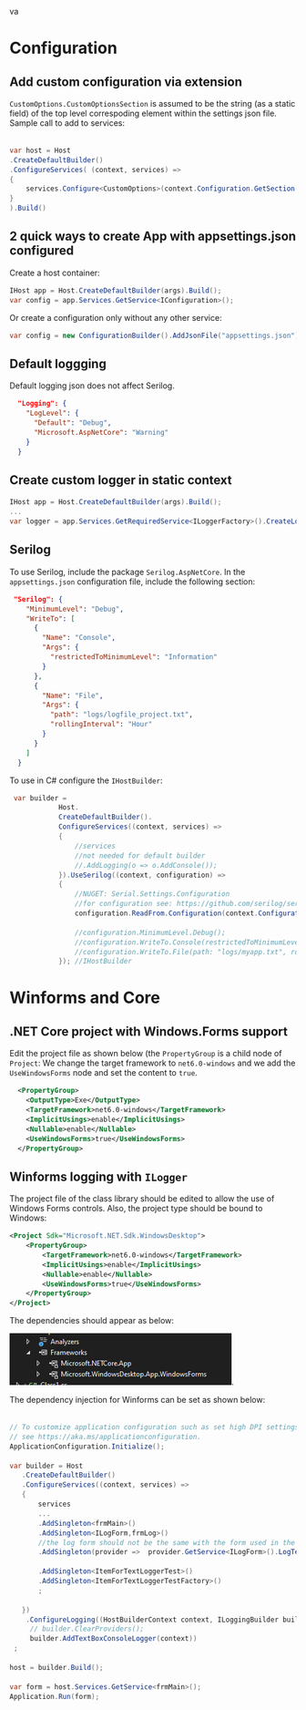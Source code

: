 va

# Configuration

## Add custom configuration via extension

`CustomOptions.CustomOptionsSection` is assumed to be the string (as a static field) of the top level correspoding element within the settings json file.
Sample call to add to services:

```cs
    
var host = Host
.CreateDefaultBuilder()
.ConfigureServices( (context, services) =>
{
    services.Configure<CustomOptions>(context.Configuration.GetSection(CustomOptions.CustomOptionsSection));
}
).Build()

```

## 2 quick ways to create App with appsettings.json configured

Create a host container:
```cs
IHost app = Host.CreateDefaultBuilder(args).Build();
var config = app.Services.GetService<IConfiguration>();
```
Or create a configuration only without any other service:
```cs
var config = new ConfigurationBuilder().AddJsonFile("appsettings.json").Build();
```

## Default loggging

Default logging json does not affect Serilog.
```json
  "Logging": {
    "LogLevel": {
      "Default": "Debug",
      "Microsoft.AspNetCore": "Warning"
    }
  }
```

## Create custom logger in static context

```cs
IHost app = Host.CreateDefaultBuilder(args).Build();
...
var logger = app.Services.GetRequiredService<ILoggerFactory>().CreateLogger("Program");
```

## Serilog

To use Serilog, include the package `Serilog.AspNetCore`. In the `appsettings.json` configuration file, include the following section:

```json
 "Serilog": {
    "MinimumLevel": "Debug",
    "WriteTo": [
      {
        "Name": "Console",
        "Args": {
          "restrictedToMinimumLevel": "Information"
        }
      },
      {
        "Name": "File",
        "Args": {
          "path": "logs/logfile_project.txt",
          "rollingInterval": "Hour"
        }
      }
    ]
  }
```

To use in C# configure the `IHostBuilder`:

```cs
 var builder = 
            Host.
            CreateDefaultBuilder().
            ConfigureServices((context, services) =>
            {
                //services
                //not needed for default builder
                //.AddLogging(o => o.AddConsole());
            }).UseSerilog((context, configuration) =>
            {
                //NUGET: Serial.Settings.Configuration
                //for configuration see: https://github.com/serilog/serilog-settings-configuration
                configuration.ReadFrom.Configuration(context.Configuration); //read Serilog options from appsettings.json

                //configuration.MinimumLevel.Debug();
                //configuration.WriteTo.Console(restrictedToMinimumLevel:Serilog.Events.LogEventLevel.Information);
                //configuration.WriteTo.File(path: "logs/myapp.txt", rollingInterval: RollingInterval.Hour);
            }); //IHostBuilder

```

# Winforms and Core

## .NET Core project with Windows.Forms support

Edit the project file as shown below (the `PropertyGroup` is a child node of `Project`:
We change the target framework to `net6.0-windows` and we add the `UseWindowsForms` node and set the content to `true`.

```xml
  <PropertyGroup>
    <OutputType>Exe</OutputType>
    <TargetFramework>net6.0-windows</TargetFramework>
    <ImplicitUsings>enable</ImplicitUsings>
    <Nullable>enable</Nullable>
    <UseWindowsForms>true</UseWindowsForms>
  </PropertyGroup>
```

## Winforms logging with `ILogger`

The project file of the class library should be edited to allow the use of Windows Forms controls. Also, the project type should be bound to Windows:
```xml
<Project Sdk="Microsoft.NET.Sdk.WindowsDesktop">
	<PropertyGroup>
		<TargetFramework>net6.0-windows</TargetFramework>
		<ImplicitUsings>enable</ImplicitUsings>
		<Nullable>enable</Nullable>
		<UseWindowsForms>true</UseWindowsForms>
	</PropertyGroup>
</Project>

```

The dependencies should appear as below:

![Project dependencies](img/windowsforms.png "WindowsForms dependency").

The dependency injection for Winforms can be set as shown below:

```cs

// To customize application configuration such as set high DPI settings or default font,
// see https://aka.ms/applicationconfiguration.
ApplicationConfiguration.Initialize();

var builder = Host
   .CreateDefaultBuilder()
   .ConfigureServices((context, services) =>
   {
       services
       ...
       .AddSingleton<frmMain>()
       .AddSingleton<ILogForm,frmLog>()
       //the log form should not be the same with the form used in the Application.Run() below
       .AddSingleton(provider =>  provider.GetService<ILogForm>().LogTextBox) 

       .AddSingleton<ItemForTextLoggerTest>()
       .AddSingleton<ItemForTextLoggerTestFactory>()
       ;

   })
    .ConfigureLogging((HostBuilderContext context, ILoggingBuilder builder) =>
	 // builder.ClearProviders();
	 builder.AddTextBoxConsoleLogger(context))
 ;

host = builder.Build();

var form = host.Services.GetService<frmMain>();
Application.Run(form);
```



